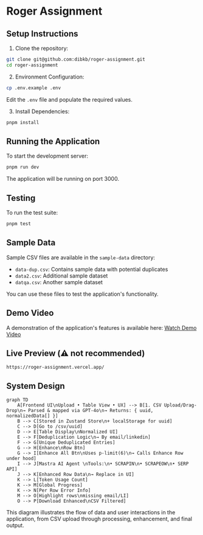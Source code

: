 # Roger Assignment

## Setup Instructions

1. Clone the repository:

```bash
git clone git@github.com:dibkb/roger-assignment.git
cd roger-assignment
```

2. Environment Configuration:

```bash
cp .env.example .env
```

Edit the `.env` file and populate the required values.

3. Install Dependencies:

```bash
pnpm install
```

## Running the Application

To start the development server:

```bash
pnpm run dev
```

The application will be running on port 3000.

## Testing

To run the test suite:

```bash
pnpm test
```

## Sample Data

Sample CSV files are available in the `sample-data` directory:

- `data-dup.csv`: Contains sample data with potential duplicates
- `data2.csv`: Additional sample dataset
- `datqa.csv`: Another sample dataset

You can use these files to test the application's functionality.

## Demo Video

A demonstration of the application's features is available here:
[Watch Demo Video](https://www.loom.com/share/21e250bde51c4ee08fc9ecbd7a7adc47?sid=d027e385-82e0-4ab6-8486-43011783a661)

## Live Preview (⚠️ not recommended)

```
https://roger-assignment.vercel.app/
```

## System Design

```mermaid
graph TD
    A[Frontend UI\nUpload • Table View • UX] --> B[1. CSV Upload/Drag-Drop\n→ Parsed & mapped via GPT-4o\n→ Returns: { uuid, normalizedData[] }]
    B --> C[Stored in Zustand Store\n+ localStorage for uuid]
    C --> D[Go to /csv/uuid]
    D --> E[Table Display\nNormalized UI]
    E --> F[Deduplication Logic\n→ By email/linkedin]
    F --> G[Unique Deduplicated Entries]
    G --> H[Enhance\nRow Btn]
    G --> I[Enhance All Btn\nUses p-limit(6)\n→ Calls Enhance Row under hood]
    I --> J[Mastra AI Agent \nTools:\n• SCRAPIN\n• SCRAPEOW\n• SERP API]
    J --> K[Enhanced Row Data\n→ Replace in UI]
    K --> L[Token Usage Count]
    K --> M[Global Progress]
    K --> N[Per Row Error Info]
    M --> O[Highlight rows\nmissing email/LI]
    O --> P[Download Enhanced\nCSV Filtered]
```

This diagram illustrates the flow of data and user interactions in the application, from CSV upload through processing, enhancement, and final output.
